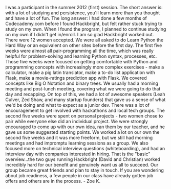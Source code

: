 I was a participant in the summer 2012 (first) session. The short answer is:
with a lot of studying and persistence, you'll learn more than you thought and
have a lot of fun. The long answer: I had done a few months of Codecademy.com
before I found Hackbright, but felt rather stuck trying to study on my own.
When I found the program, I planned to continue studying on my own if I didn't
get in/enroll. I am so glad Hackbright worked out. There were 12 women
accepted. We were all asked to do Learn Python the Hard Way or an equivalent
on other sites before the first day. The first five weeks were almost all
pair-programming all the time, which was really helpful for problem-solving
and learning Python syntax, processes, etc. Those five weeks were focused on
getting comfortable with Python and programming concepts with increasingly
more complex exercises - make a calculator, make a pig latin translator, make
a to-do list application with Flask, make a movie-ratings prediction app with
Flask. We covered concepts like Big O Notation and binary trees. We usually
had a morning meeting and post-lunch meeting, covering what we were going to
do that day and recapping. On top of this, we had a lot of awesome speakers
(Leah Culver, Zed Shaw, and many startup founders) that gave us a sense of
what we'd be doing and what to expect as a junior dev. There was a lot of
encouragement to get involved with hackathons and local tech groups. The
second five weeks were spent on personal projects - two women chose to pair
while everyone else did an individual project. We were strongly encouraged to
come up with our own idea, ran them by our teacher, and he gave us some
suggested starting points. We worked a lot on our own the second five weeks
and it was more freeform, but we still had morning meetings and had impromptu
learning sessions as a group. We also focused more on technical interview
questions (whiteboarding), and had an interview day with companies interested
in hiring. That is the "basic" overview...the two guys running Hackbright
(David and Christian) worked incredibly hard for our benefit and genuinely
want us all to succeed. Our group became great friends and plan to stay in
touch. If you are wondering about job readiness, a few people in our class
have already gotten job offers and others are in the process. - Zoe K.

